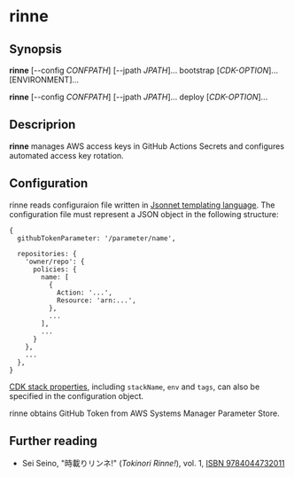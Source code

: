 # rinne
## Synopsis
**rinne** [--config _CONFPATH_] [--jpath _JPATH_]... bootstrap [_CDK-OPTION_]... [ENVIRONMENT]...

**rinne** [--config _CONFPATH_] [--jpath _JPATH_]... deploy [_CDK-OPTION_]...

## Descriprion
**rinne** manages AWS access keys in GitHub Actions Secrets and configures automated access key rotation.

## Configuration

rinne reads configuraion file written in [Jsonnet templating language](https://jsonnet.org). The configuration file must represent a JSON object in the following structure:

```
{
  githubTokenParameter: '/parameter/name',

  repositories: {
    'owner/repo': {
      policies: {
        name: [
          {
            Action: '...',
            Resource: 'arn:...',
          },
          ...
        ],
        ...
      }
    },
    ...
  },
}

```

[CDK stack properties](https://docs.aws.amazon.com/cdk/api/latest/docs/@aws-cdk_core.StackProps.html#properties), including `stackName`, `env` and `tags`, can also be specified in the configuration object.

rinne obtains GitHub Token from AWS Systems Manager Parameter Store.

## Further reading
- Sei Seino, "時載りリンネ!" (_Tokinori Rinne!_), vol. 1, [ISBN 9784044732011](https://sneakerbunko.jp/product/tokinori/200704000021.html)
